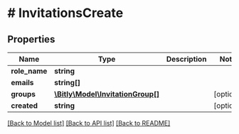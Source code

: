 # # InvitationsCreate

## Properties

Name | Type | Description | Notes
------------ | ------------- | ------------- | -------------
**role_name** | **string** |  |
**emails** | **string[]** |  |
**groups** | [**\Bitly\Model\InvitationGroup[]**](InvitationGroup.md) |  | [optional]
**created** | **string** |  | [optional]

[[Back to Model list]](../../README.md#models) [[Back to API list]](../../README.md#endpoints) [[Back to README]](../../README.md)
